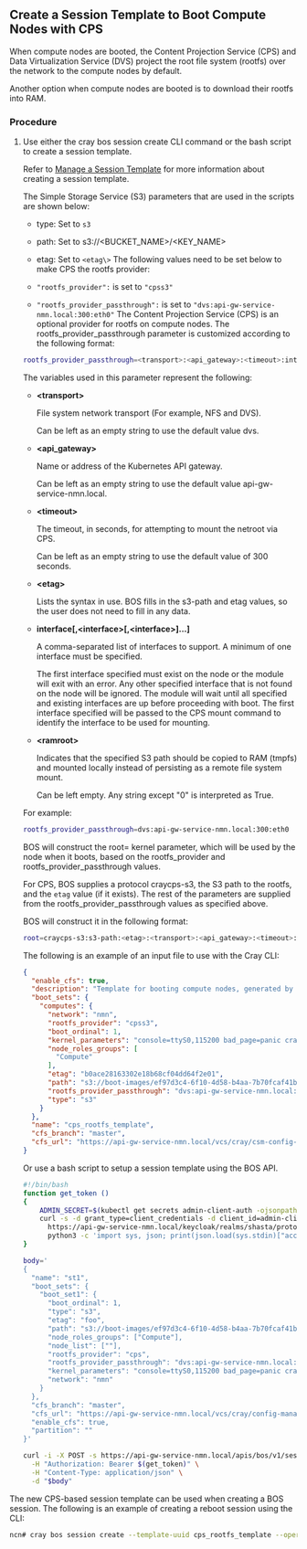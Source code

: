 ## Create a Session Template to Boot Compute Nodes with CPS

When compute nodes are booted, the Content Projection Service \(CPS\) and Data Virtualization Service \(DVS\) project the root file system \(rootfs\) over the network to the compute nodes by default.

Another option when compute nodes are booted is to download their rootfs into RAM.

### Procedure

1.  Use either the cray bos session create CLI command or the bash script to create a session template.

    Refer to [Manage a Session Template](Manage_a_Session_Template.md) for more information about creating a session template.

    The Simple Storage Service \(S3\) parameters that are used in the scripts are shown below:

    -   type: Set to `s3`
    -   path: Set to s3://<BUCKET\_NAME\>/<KEY\_NAME\>
    -   etag: Set to `<etag\>`
    The following values need to be set below to make CPS the rootfs provider:

    -   `"rootfs_provider":` is set to `"cpss3"`
    -   `"rootfs_provider_passthrough":` is set to `"dvs:api-gw-service-nmn.local:300:eth0"`
    The Content Projection Service \(CPS\) is an optional provider for rootfs on compute nodes. The rootfs\_provider\_passthrough parameter is customized according to the following format:

    ```bash
    rootfs_provider_passthrough=<transport>:<api_gateway>:<timeout>:interface[,<interface>[,<interface>]...]:<ramroot>
    ```

    The variables used in this parameter represent the following:

    -   **<transport\>**

        File system network transport \(For example, NFS and DVS\).

        Can be left as an empty string to use the default value dvs.

    -   **<api\_gateway\>**

        Name or address of the Kubernetes API gateway.

        Can be left as an empty string to use the default value api-gw-service-nmn.local.

    -   **<timeout\>**

        The timeout, in seconds, for attempting to mount the netroot via CPS.

        Can be left as an empty string to use the default value of 300 seconds.

    -   **<etag\>**

        Lists the syntax in use. BOS fills in the s3-path and etag values, so the user does not need to fill in any data.

    -   **interface\[,<interface\>\[,<interface\>\]...\]**

        A comma-separated list of interfaces to support. A minimum of one interface must be specified.

        The first interface specified must exist on the node or the module will exit with an error. Any other specified interface that is not found on the node will be ignored. The module will wait until all specified and existing interfaces are up before proceeding with boot. The first interface specified will be passed to the CPS mount command to identify the interface to be used for mounting.

    -   **<ramroot\>**

        Indicates that the specified S3 path should be copied to RAM \(tmpfs\) and mounted locally instead of persisting as a remote file system mount.

        Can be left empty. Any string except "0" is interpreted as True.

    For example:

    ```bash
    rootfs_provider_passthrough=dvs:api-gw-service-nmn.local:300:eth0
    ```

    BOS will construct the root= kernel parameter, which will be used by the node when it boots, based on the rootfs\_provider and rootfs\_provider\_passthrough values.

    For CPS, BOS supplies a protocol craycps-s3, the S3 path to the rootfs, and the `etag` value \(if it exists\). The rest of the parameters are supplied from the rootfs\_provider\_passthrough values as specified above.

    BOS will construct it in the following format:

    ```bash
    root=craycps-s3:s3-path:<etag>:<transport>:<api_gateway>:<timeout>:interface[,<interface>[,<interface>]...]:<ramroot>
    ```

    The following is an example of an input file to use with the Cray CLI:

    ```json
    {
      "enable_cfs": true,
      "description": "Template for booting compute nodes, generated by the installation",
      "boot_sets": {
        "computes": {
          "network": "nmn",
          "rootfs_provider": "cpss3",
          "boot_ordinal": 1,
          "kernel_parameters": "console=ttyS0,115200 bad_page=panic crashkernel=360M hugepagelist=2m-2g intel_iommu=off intel_pstate=disable iommu=pt ip=dhcp numa_interleave_omit=headless numa_zonelist_order=node oops=panic pageblock_order=14 pcie_ports=native printk.synchronous=y rd.neednet=1 rd.retry=10 rd.shell k8s_gw=api-gw-service-nmn.local quiet turbo_boost_limit=999",
          "node_roles_groups": [
            "Compute"
          ],
          "etag": "b0ace28163302e18b68cf04dd64f2e01",
          "path": "s3://boot-images/ef97d3c4-6f10-4d58-b4aa-7b70fcaf41ba/manifest.json",
          "rootfs_provider_passthrough": "dvs:api-gw-service-nmn.local:300:eth0",
          "type": "s3"
        }
      },
      "name": "cps_rootfs_template",
      "cfs_branch": "master",
      "cfs_url": "https://api-gw-service-nmn.local/vcs/cray/csm-config-management.git"
    }
    ```

    Or use a bash script to setup a session template using the BOS API.

    ```bash
    #!/bin/bash
    function get_token ()
    {
        ADMIN_SECRET=$(kubectl get secrets admin-client-auth -ojsonpath='{.data.client-secret}' | base64 -d)
        curl -s -d grant_type=client_credentials -d client_id=admin-client -d client_secret=$ADMIN_SECRET \
          https://api-gw-service-nmn.local/keycloak/realms/shasta/protocol/openid-connect/token |
          python3 -c 'import sys, json; print(json.load(sys.stdin)["access_token"])'
    }

    body='
    {
      "name": "st1",
      "boot_sets": {
        "boot_set1": {
          "boot_ordinal": 1,
          "type": "s3",
          "etag": "foo",
          "path": "s3://boot-images/ef97d3c4-6f10-4d58-b4aa-7b70fcaf41ba/manifest.json",
          "node_roles_groups": ["Compute"],
          "node_list": [""],
          "rootfs_provider": "cps",
          "rootfs_provider_passthrough": "dvs:api-gw-service-nmn.local:300:eth0",
          "kernel_parameters": "console=ttyS0,115200 bad_page=panic crashkernel=360M hugepagelist=2m-2g intel_iommu=off intel_pstate=disable iommu=pt ip=dhcp numa_interleave_omit=headless numa_zonelist_order=node oops=panic pageblock_order=14 pcie_ports=native printk.synchronous=y rd.neednet=1 rd.retry=10 rd.shell k8s_gw=api-gw-service-nmn.local quiet turbo_boost_limit=999",
          "network": "nmn"
        }
      },
      "cfs_branch": "master",
      "cfs_url": "https://api-gw-service-nmn.local/vcs/cray/config-management.git",
      "enable_cfs": true,
      "partition": ""
    }'

    curl -i -X POST -s https://api-gw-service-nmn.local/apis/bos/v1/sessiontemplate \
      -H "Authorization: Bearer $(get_token)" \
      -H "Content-Type: application/json" \
      -d "$body"
    ```

The new CPS-based session template can be used when creating a BOS session. The following is an example of creating a reboot session using the CLI:

```bash
ncn# cray bos session create --template-uuid cps_rootfs_template --operation Reboot
```

